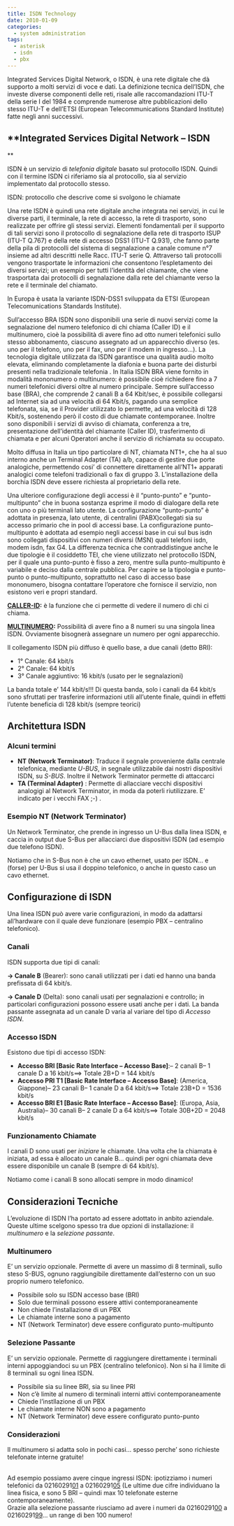 ```yaml
---
title: ISDN Technology
date: 2010-01-09
categories:
  - system administration
tags:
  - asterisk
  - isdn
  - pbx
---
```

Integrated Services Digital Network, o ISDN, è una rete digitale che dà supporto a molti servizi di voce e dati. La definizione tecnica dell&#8217;ISDN, che investe diverse componenti delle reti, risale alle raccomandazioni ITU-T della serie I del 1984 e comprende numerose altre pubblicazioni dello stesso ITU-T e dell&#8217;ETSI (European Telecommunications Standard Institute) fatte negli anni successivi.

<!--more-->

## **Integrated Services Digital Network &#8211; ISDN

**

ISDN è un servizio di _telefonia digitale_ basato sul protocollo ISDN. Quindi con il termine ISDN ci riferiamo sia al protocollo, sia al servizio implementato dal protocollo stesso.

ISDN: protocollo che descrive come si svolgono le chiamate

Una rete ISDN è quindi una rete digitale anche integrata nei servizi, in cui le diverse parti, il terminale, la rete di accesso, la rete di trasporto, sono realizzate per offrire gli stessi servizi. Elementi fondamentali per il supporto di tali servizi sono il protocollo di segnalazione della rete di trasporto ISUP (ITU-T Q.767) e della rete di accesso DSS1 (ITU-T Q.931), che fanno parte della pila di protocolli del sistema di segnalazione a canale comune n°7 insieme ad altri descritti nelle Racc. ITU-T serie Q. Attraverso tali protocolli vengono trasportate le informazioni che consentono l&#8217;espletamento dei diversi servizi; un esempio per tutti l&#8217;identità del chiamante, che viene trasportata dai protocolli di segnalazione dalla rete del chiamante verso la rete e il terminale del chiamato.

In Europa è usata la variante ISDN-DSS1 sviluppata da ETSI (European Telecomunications Standards Institute).

Sull&#8217;accesso BRA ISDN sono disponibili una serie di nuovi servizi come la segnalazione del numero telefonico di chi chiama (Caller ID) e il multinumero, cioè la possibilità di avere fino ad otto numeri telefonici sullo stesso abbonamento, ciascuno assegnato ad un apparecchio diverso (es. uno per il telefono, uno per il fax, uno per il modem in ingresso&#8230;). La tecnologia digitale utilizzata da ISDN garantisce una qualità audio molto elevata, eliminando completamente la diafonia e buona parte dei disturbi presenti nella tradizionale telefonia . In Italia ISDN BRA viene fornito in modalità mononumero o multinumero: è possibile cioè richiedere fino a 7 numeri telefonici diversi oltre al numero principale. Sempre sull&#8217;accesso base (BRA), che comprende 2 canali B a 64 Kbit/sec, è possibile collegarsi ad Internet sia ad una velocità di 64 Kbit/s, pagando una semplice telefonata, sia, se il Provider utilizzato lo permette, ad una velocità di 128 Kbit/s, sostenendo però il costo di due chiamate contemporanee. Inoltre sono disponibili i servizi di avviso di chiamata, conferenza a tre, presentazione dell&#8217;identità del chiamante (Caller ID), trasferimento di chiamata e per alcuni Operatori anche il servizio di richiamata su occupato.

Molto diffusa in Italia un tipo particolare di NT, chiamata NT1+, che ha al suo interno anche un Terminal Adapter (TA) a/b, capace di gestire due porte analogiche, permettendo cosi&#8217; di connettere direttamente all&#8217;NT1+ apparati analogici come telefoni tradizionali o fax di gruppo 3. L&#8217;installazione della borchia ISDN deve essere richiesta al proprietario della rete.

Una ulteriore configurazione degli accessi è il &#8220;punto-punto&#8221; e &#8220;punto-multipunto&#8221; che in buona sostanza esprime il modo di dialogare della rete con uno o più terminali lato utente. La configurazione &#8220;punto-punto&#8221; è adottata in presenza, lato utente, di centralini (PABX)collegati sia su accesso primario che in pool di accessi base. La configurazione punto-multipunto è adottata ad esempio negli accessi base in cui sul bus isdn sono collegati dispositivi con numeri diversi (MSN) quali telefoni isdn, modem isdn, fax G4. La differenza tecnica che contraddistingue anche le due tipologie è il cosiddetto TEI, che viene utilizzato nel protocollo ISDN, per il quale una punto-punto è fisso a zero, mentre sulla punto-multipunto è variabile e deciso dalla centrale pubblica. Per capire se la tipologia e punto-punto o punto-multipunto, soprattutto nel caso di accesso base mononumero, bisogna contattare l&#8217;operatore che fornisce il servizio, non esistono veri e propri standard.

**<span style="text-decoration: underline;">CALLER-ID</span>:** è la funzione che ci permette di vedere il numero di chi ci chiama.

**<span style="text-decoration: underline;">MULTINUMERO</span>:** Possibilità di avere fino a 8 numeri su una singola linea ISDN. Ovviamente bisognerà assegnare un numero per ogni apparecchio.

Il collegamento ISDN più diffuso è quello base, a due canali (detto BRI):

  * 1° Canale: 64 kbit/s
  * 2° Canale: 64 kbit/s
  * 3° Canale aggiuntivo: 16 kbit/s (usato per le segnalazioni)

La banda totale e&#8217; 144 kbit/s!!! Di questa banda, solo i canali da 64 kbit/s sono sfruttati per trasferire informazioni utili all&#8217;utente finale, quindi in effetti l&#8217;utente beneficia di 128 kbit/s (sempre teorici)

## Architettura ISDN

### Alcuni termini

  * **NT (Network Terminator)**: Traduce il segnale proveniente dalla centrale telefonica, mediante _U-BUS_, in segnale utilizzabile dai nostri dispositivi ISDN, su _S-BUS_. Inoltre il Network Terminator permette di attaccarci
  * **TA (Terminal Adapter)** : Permette di allacciare vecchi dispositivi analogigi al Network Terminator, in moda da poterli riutilizzare. E&#8217; indicato per i vecchi FAX ;-) .

### Esempio NT (Network Terminator)

Un Network Terminator, che prende in ingresso un U-Bus dalla linea ISDN, e caccia in output due S-Bus per allacciarci due dispositivi ISDN (ad esempio due telefono ISDN).

Notiamo che in S-Bus non è che un cavo ethernet, usato per ISDN&#8230; e (forse) per U-Bus si usa il doppino telefonico, o anche in questo caso un cavo ethernet.

## Configurazione di ISDN

Una linea ISDN può avere varie configurazioni, in modo da adattarsi all&#8217;hardware con il quale deve funzionare (esempio PBX &#8211; centralino telefonico).

### Canali

ISDN supporta due tipi di canali:

**-> Canale B** (Bearer): sono canali utilizzati per i dati ed hanno una banda prefissata di 64 kbit/s.

**-> Canale D** (Delta): sono canali usati per segnalazioni e controllo; in particolari configurazioni possono essere usati anche per i dati. La banda passante assegnata ad un canale D varia al variare del tipo di _Accesso ISDN_.

### Accesso ISDN

Esistono due tipi di accesso ISDN:

  * **Accesso BRI [Basic Rate Interface &#8211; Accesso Base]**:&#8211; 2 canali B&#8211; 1 canale D a 16 kbit/s==> Totale 2B+D = 144 kbit/s
  * **Accesso PRI T1 [Basic Rate Interface &#8211; Accesso Base]**: (America, Giappone)&#8211; 23 canali B&#8211; 1 canale D a 64 kbit/s==> Totale 23B+D = 1536 kbit/s
  * **Accesso BRI E1 [Basic Rate Interface &#8211; Accesso Base]**: (Europa, Asia, Australia)&#8211; 30 canali B&#8211; 2 canale D a 64 kbit/s==> Totale 30B+2D = 2048 kbit/s

### Funzionamento Chiamate

I canali D sono usati per _iniziare_ le chiamate. Una volta che la chiamata è iniziata, ad essa è allocato un canale B&#8230; quindi per ogni chiamata deve essere disponibile un canale B (sempre di 64 kbit/s).

Notiamo come i canali B sono allocati sempre in modo dinamico!

## Considerazioni Tecniche

L&#8217;evoluzione di ISDN l&#8217;ha portato ad essere adottato in anbito aziendale. Queste ultime scelgono spesso tra due opzioni di installazione: il _multinumero_ e la _selezione passante_.

### Multinumero

E&#8217; un servizio opzionale.  <span class="blue-pen">Permette di avere un massimo di 8 terminali, sullo steso S-BUS, ognuno raggiungibile direttamente dall&#8217;esterno con un suo proprio numero telefonico</span>.

  * Possibile solo su ISDN accesso base (BRI)
  * Solo due terminali possono essere attivi contemporaneamente
  * Non chiede l&#8217;installazione di un PBX
  * Le chiamate interne sono a pagamento
  * NT (Network Terminator) deve essere configurato punto-multipunto

### Selezione Passante

E&#8217; un servizio opzionale.  <span class="blue-pen">Permette di raggiungere direttamente i terminali interni appoggiandoci su un PBX (centralino telefonico). Non si ha il limite di 8 terminali su ogni linea ISDN</span>.

  * Possibile sia su linee BRI, sia su linee PRI
  * Non c&#8217;è limite al numero di terminali interni attivi contemporaneamente
  * Chiede l&#8217;instllazione di un PBX
  * Le chiamate interne NON sono a pagamento
  * NT (Network Terminator) deve essere configurato punto-punto

### Considerazioni

Il multinumero si adatta solo in pochi casi&#8230; spesso perche&#8217; sono richieste telefonate interne gratuite!

<span class="blue-pen"><br /> Ad esempio possiamo avere cinque ingressi ISDN: ipotizziamo i numeri telefonici da 02160291<span style="text-decoration: underline;">01</span> a 02160291<span style="text-decoration: underline;">05</span> (Le ultime due cifre individuano la linea fisica, e sono 5 BRI &#8211; quindi max 10 telefonate esterne contemporaneamente).<br /> Grazie alla selezione passante riusciamo ad avere i numeri da 02160291<span style="text-decoration: underline;">00</span> a 02160291<span style="text-decoration: underline;">99</span>&#8230; un range di ben 100 numero!<br /> </span>
